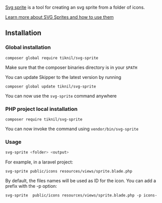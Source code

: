 [Svg sprite](https://github.com/tiknil/svg-sprite) is a tool for creating an svg sprite from a folder of icons.

[Learn more about SVG Sprites and how to use them](https://css-tricks.com/svg-sprites-use-better-icon-fonts/)


## Installation

### Global installation
```
composer global require tiknil/svg-sprite
```

Make sure that the composer binaries directory is in your `$PATH`

You can update Skipper to the latest version by running

```
composer global update tiknil/svg-sprite
```

You can now use the `svg-sprite` command anywhere

### PHP project local installation

```
composer require tiknil/svg-sprite
```

You can now invoke the command using `vendor/bin/svg-sprite`


### Usage


```bash
svg-sprite <folder> <output>
```
For example, in a laravel project:
```
svg-sprite public/icons resources/views/sprite.blade.php
```

By default, the files names will be used as ID for the icon. You can add a prefix with the -p option:

```
svg-sprite  public/icons resources/views/sprite.blade.php -p icons-
```

